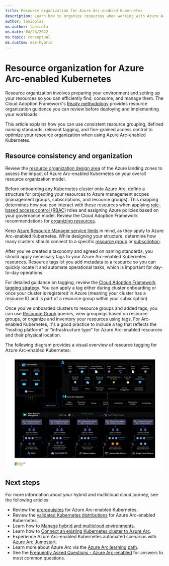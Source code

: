 ```yaml
---
title: Resource organization for Azure Arc-enabled kubernetes
description: Learn how to organize resources when working with Azure Arc-enabled Kubernetes.
author: lanicolas
ms.author: lanicola
ms.date: 04/28/2022
ms.topic: conceptual
ms.custom: e2e-hybrid
---
```


# Resource organization for Azure Arc-enabled Kubernetes

Resource organization involves preparing your environment and setting up your resources so you can efficiently find, consume, and manage them. The Cloud Adoption Framework's [Ready methodology](../../../ready/index.md) provides resource organization guidance you can review before deploying and implementing your workloads.

This article explains how you can use consistent resource grouping, defined naming standards, relevant tagging, and fine-grained access control to optimize your resource organization when using Azure Arc-enabled Kubernetes.

## Resource consistency and organization

Review the [resource organization design area](../../../ready/landing-zone/design-area/resource-org.md) of the Azure landing zones to assess the impact of Azure Arc-enabled Kubernetes on your overall resource organization model.

Before onboarding any Kubernetes cluster onto Azure Arc, define a structure for projecting your resources to Azure management scopes (management groups, subscriptions, and resource groups). This mapping determines how you can interact with these resources when applying [role-based access control (RBAC)](./eslz-arc-kubernetes-identity-access-management.md) roles and assigning Azure policies based on your governance model. Review the Cloud Adoption Framework recommendations for [organizing resources](../../../ready/landing-zone/design-area/resource-org.md).

Keep [Azure Resource Manager service limits](/azure/azure-resource-manager/management/azure-subscription-service-limits) in mind, as they apply to Azure Arc-enabled Kubernetes. While designing your structure, determine how many clusters should connect to a specific [resource group](/azure/azure-resource-manager/management/azure-subscription-service-limits#resource-group-limits) or [subscription](/azure/azure-resource-manager/management/azure-subscription-service-limits#azure-kubernetes-service-limits).

After you've created a taxonomy and agreed on naming standards, you should apply necessary tags to your Azure Arc-enabled Kubernetes resources. Resource tags let you add metadata to a resource so you can quickly locate it and automate operational tasks, which is important for day-to-day operations.

For detailed guidance on tagging, review the [Cloud Adoption Framework tagging strategy](../../../ready/azure-best-practices/naming-and-tagging.md). You can apply a tag either during cluster onboarding or once your cluster is registered in Azure (meaning your cluster has a resource ID and is part of a resource group within your subscription).

Once you've onboarded clusters to resource groups and added tags, you can use [Resource Graph](/azure/governance/resource-graph/overview) queries, view groupings based on resource groups, or organize and inventory your resources using tags. For Arc-enabled Kubernetes, it's a good practice to include a tag that reflects the "hosting platform" or "infrastructure type" for Azure Arc-enabled resources and their physical location.

The following diagram provides a visual overview of resource tagging for Azure Arc-enabled Kubernetes:

[![A diagram depicting resource tagging for Azure Arc-enabled kubernetes.](./media/arc-enabled-kubernetes-resource-tagging.png)](./media/arc-enabled-kubernetes-resource-tagging.png#lightbox)

## Next steps

For more information about your hybrid and multicloud cloud journey, see the following articles:

- Review the [prerequisites](/azure/azure-arc/kubernetes/quickstart-connect-cluster?tabs=azure-cli#prerequisites) for Azure Arc-enabled Kubernetes.
- Review the [validated Kubernetes distributions](/azure/azure-arc/kubernetes/validation-program#validated-distributions) for Azure Arc-enabled Kubernetes.
- Learn how to [Manage hybrid and multicloud environments](../manage.md).
- Learn how to [Connect an existing Kubernetes cluster to Azure Arc](/azure/azure-arc/kubernetes/quickstart-connect-cluster?tabs=azure-cli).
- Experience Azure Arc-enabled Kubernetes automated scenarios with [Azure Arc Jumpstart](https://azurearcjumpstart.io/azure_arc_jumpstart/azure_arc_k8s/).
- Learn more about Azure Arc via the [Azure Arc learning path](/training/paths/manage-hybrid-infrastructure-with-azure-arc/).
- See the [Frequently Asked Questions - Azure Arc-enabled](/azure/azure-arc/kubernetes/faq) for answers to most common questions.
